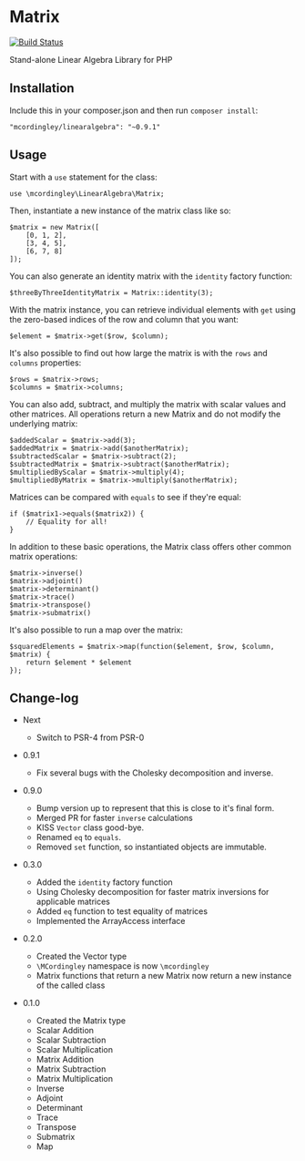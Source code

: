 # Matrix

[![Build Status](https://api.travis-ci.org/repositories/mcordingley/LinearAlgebra.svg)](https://travis-ci.org/mcordingley/LinearAlgebra)

Stand-alone Linear Algebra Library for PHP

## Installation

Include this in your composer.json and then run `composer install`:

    "mcordingley/linearalgebra": "~0.9.1"

## Usage

Start with a `use` statement for the class:

    use \mcordingley\LinearAlgebra\Matrix;

Then, instantiate a new instance of the matrix class like so:

    $matrix = new Matrix([
        [0, 1, 2],
        [3, 4, 5],
        [6, 7, 8]
    ]);

You can also generate an identity matrix with the `identity` factory function:

    $threeByThreeIdentityMatrix = Matrix::identity(3);

With the matrix instance, you can retrieve individual elements with `get` using
the zero-based indices of the row and column that you want:

    $element = $matrix->get($row, $column);

It's also possible to find out how large the matrix is with the `rows` and
`columns` properties:

    $rows = $matrix->rows;
    $columns = $matrix->columns;

You can also add, subtract, and multiply the matrix with scalar values and other
matrices. All operations return a new Matrix and do not modify the underlying matrix:

    $addedScalar = $matrix->add(3);
    $addedMatrix = $matrix->add($anotherMatrix);
    $subtractedScalar = $matrix->subtract(2);
    $subtractedMatrix = $matrix->subtract($anotherMatrix);
    $multipliedByScalar = $matrix->multiply(4);
    $multipliedByMatrix = $matrix->multiply($anotherMatrix);

Matrices can be compared with `equals` to see if they're equal:

    if ($matrix1->equals($matrix2)) {
        // Equality for all!
    }

In addition to these basic operations, the Matrix class offers other common
matrix operations:

    $matrix->inverse()
    $matrix->adjoint()
    $matrix->determinant()
    $matrix->trace()
    $matrix->transpose()
    $matrix->submatrix()

It's also possible to run a map over the matrix:

    $squaredElements = $matrix->map(function($element, $row, $column, $matrix) {
        return $element * $element
    });

## Change-log

- Next
    - Switch to PSR-4 from PSR-0

- 0.9.1
    - Fix several bugs with the Cholesky decomposition and inverse.

- 0.9.0
    - Bump version up to represent that this is close to it's final form.
    - Merged PR for faster `inverse` calculations
    - KISS `Vector` class good-bye.
    - Renamed `eq` to `equals`.
    - Removed `set` function, so instantiated objects are immutable.

- 0.3.0
    - Added the `identity` factory function
    - Using Cholesky decomposition for faster matrix inversions for applicable matrices
    - Added `eq` function to test equality of matrices
    - Implemented the ArrayAccess interface

- 0.2.0
    - Created the Vector type
    - `\MCordingley` namespace is now `\mcordingley`
    - Matrix functions that return a new Matrix now return a new instance of the called class

- 0.1.0
    - Created the Matrix type
    - Scalar Addition
    - Scalar Subtraction
    - Scalar Multiplication
    - Matrix Addition
    - Matrix Subtraction
    - Matrix Multiplication
    - Inverse
    - Adjoint
    - Determinant
    - Trace
    - Transpose
    - Submatrix
    - Map
